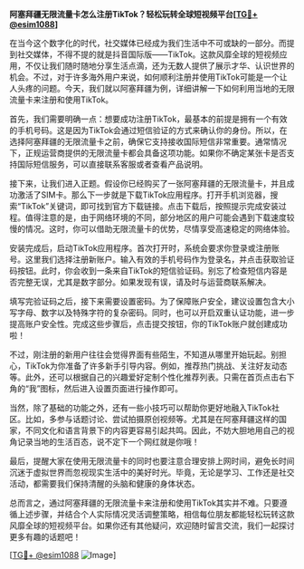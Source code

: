 **阿塞拜疆无限流量卡怎么注册TikTok？轻松玩转全球短视频平台[[TG💪+ @esim1088](https://t.me/s/esim1088)]**

在当今这个数字化的时代，社交媒体已经成为我们生活中不可或缺的一部分。而提到社交媒体，不得不提的就是抖音国际版——TikTok。这款风靡全球的短视频应用，不仅让我们随时随地分享生活点滴，还为无数人提供了展示才华、认识世界的机会。不过，对于许多海外用户来说，如何顺利注册并使用TikTok可能是一个让人头疼的问题。今天，我们就以阿塞拜疆为例，详细讲解一下如何利用当地的无限流量卡来注册和使用TikTok。

首先，我们需要明确一点：想要成功注册TikTok，最基本的前提是拥有一个有效的手机号码。这是因为TikTok会通过短信验证的方式来确认你的身份。所以，在选择阿塞拜疆的无限流量卡之前，确保它支持接收国际短信非常重要。通常情况下，正规运营商提供的无限流量卡都会具备这项功能。如果你不确定某张卡是否支持国际短信服务，可以直接联系客服或者查看产品说明。

接下来，让我们进入正题。假设你已经购买了一张阿塞拜疆的无限流量卡，并且成功激活了SIM卡。那么下一步就是下载TikTok应用程序。打开手机浏览器，搜索“TikTok”关键词，即可找到官方下载链接。点击下载后，按照提示完成安装过程。值得注意的是，由于网络环境的不同，部分地区的用户可能会遇到下载速度较慢的情况。这时，你可以借助无限流量卡的优势，尽情享受高速稳定的网络体验。

安装完成后，启动TikTok应用程序。首次打开时，系统会要求你登录或注册账号。这里我们选择注册新账户。输入有效的手机号码作为登录名，并点击获取验证码按钮。此时，你会收到一条来自TikTok的短信验证码。别忘了检查短信内容是否完整无误，尤其是数字部分。如果发现有误，请及时与运营商联系解决。

填写完验证码之后，接下来需要设置密码。为了保障账户安全，建议设置包含大小写字母、数字以及特殊字符的复杂密码。同时，也可以开启双重认证功能，进一步提高账户安全性。完成这些步骤后，点击提交按钮，你的TikTok账户就创建成功啦！

不过，刚注册的新用户往往会觉得界面有些陌生，不知道从哪里开始玩起。别担心，TikTok为你准备了许多新手引导内容。例如，推荐热门挑战、关注好友动态等。此外，还可以根据自己的兴趣爱好定制个性化推荐列表。只需在首页点击右下角的“我”图标，然后进入设置页面进行操作即可。

当然，除了基础的功能之外，还有一些小技巧可以帮助你更好地融入TikTok社区。比如，多参与话题讨论、尝试拍摄原创视频等。尤其是在阿塞拜疆这样的国家，不同文化和语言背景下的内容更容易引起共鸣。因此，不妨大胆地用自己的视角记录当地的生活百态，说不定下一个网红就是你哦！

最后，提醒大家在使用无限流量卡的同时也要注意合理安排上网时间，避免长时间沉迷于虚拟世界而忽视现实生活中的美好时光。毕竟，无论是学习、工作还是社交活动，都需要我们保持清醒的头脑和健康的身体状态。

总而言之，通过阿塞拜疆的无限流量卡来注册和使用TikTok其实并不难。只要遵循上述步骤，并结合个人实际情况灵活调整策略，相信每位朋友都能轻松玩转这款风靡全球的短视频平台。如果你还有其他疑问，欢迎随时留言交流，我们一起探讨更多有趣的话题吧！

[[TG💪+ @esim1088](https://t.me/s/esim1088) ![Image](https://i.postimg.cc/4NQfJmqS/Snipaste-2025-05-13-00-14-12.png)]